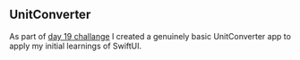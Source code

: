 ## UnitConverter

As part of [day 19 challange](https://www.hackingwithswift.com/100/swiftui/19) I created a genuinely basic UnitConverter app to apply my initial learnings of SwiftUI.
